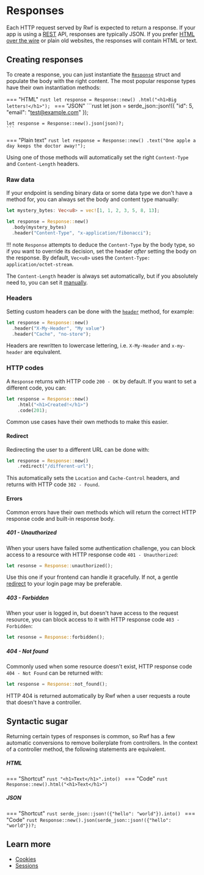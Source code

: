# Responses

Each HTTP request served by Rwf is expected to return a response. If your app is using a [REST](REST/index.md) API, responses
are typically JSON. If you prefer [HTML over the wire](../views/turbo/index.md) or plain old websites, the responses will contain HTML or text.

## Creating responses

To create a response, you can just instantiate the [`Response`](https://docs.rs/rwf/latest/rwf/http/response/struct.Response.html) struct and populate the body
with the right content. The most popular response types have their own instantiation methods:

=== "HTML"
    ```rust
    let response = Response::new()
      .html("<h1>Big letters!</h1>");
    ```
=== "JSON"
    ```rust
    let json = serde_json::json!({
      "id": 5,
      "email": "test@example.com"
    });

    let response = Response::new().json(json)?;
    ```
=== "Plain text"
    ```rust
    let response = Response::new()
      .text("One apple a day keeps the doctor away!");
    ```

Using one of those methods will automatically set the right `Content-Type` and `Content-Length` headers.

### Raw data

If your endpoint is sending binary data or some data type we don't have a method for, you can always set the body and content type manually:

```rust
let mystery_bytes: Vec<u8> = vec![1, 1, 2, 3, 5, 8, 13];

let response = Response::new()
  .body(mystery_bytes)
  .header("Content-Type", "x-application/fibonacci");
```

!!! note
    `Response` attempts to deduce the `Content-Type` by the body type, so if you want to override its decision,
    set the header _after_ setting the body on the response. By default, `Vec<u8>` uses the `Content-Type: application/octet-stream`.

The `Content-Length` header is always set automatically, but if you absolutely need to, you can set it [manually](#headers).

### Headers

Setting custom headers can be done with the [`header`](https://docs.rs/rwf/latest/rwf/http/response/struct.Response.html#method.header) method, for example:

```rust
let response = Response::new()
  .header("X-My-Header", "My value")
  .header("Cache", "no-store");
```

Headers are rewritten to lowercase lettering, i.e. `X-My-Header` and `x-my-header` are equivalent.

### HTTP codes

A `Response` returns with HTTP code `200 - OK` by default. If you want to set a different code, you can:

```rust
let response = Response::new()
    .html("<h1>Created!</h1>")
    .code(201);
```

Common use cases have their own methods to make this easier.

#### Redirect

Redirecting the user to a different URL can be done with:

```rust
let response = Response::new()
    .redirect("/different-url");
```

This automatically sets the `Location` and `Cache-Control` headers, and returns with HTTP code `302 - Found`.

#### Errors

Common errors have their own methods which will return the correct HTTP response code and built-in response body.

##### 401 - Unauthorized

When your users have failed some authentication challenge, you can block access to a resource with HTTP response code `401 - Unauthorized`:

```rust
let resonse = Response::unauthorized();
```

Use this one if your frontend can handle it gracefully. If not, a gentle [redirect](#redirect) to your login page may be preferable.

##### 403 - Forbidden

When your user is logged in, but doesn't have access to the request resource, you can block access to it with HTTP response code `403 - Forbidden`:

```rust
let resonse = Response::forbidden();
```

##### 404 - Not found

Commonly used when some resource doesn't exist, HTTP response code `404 - Not Found` can be returned with:

```rust
let response = Response::not_found();
```

HTTP 404 is returned automatically by Rwf when a user requests a route that doesn't have a controller.

## Syntactic sugar

Returning certain types of responses is common, so Rwf has a few automatic conversions to remove boilerplate from controllers. In the context of a controller method, the following statements are equivalent.

##### HTML

=== "Shortcut"
    ```rust
    "<h1>Text</h1>".into()
    ```
=== "Code"
    ```rust
    Response::new().html("<h1>Text</h1>")
    ```

##### JSON

=== "Shortcut"
    ```rust
    serde_json::json!({"hello": "world"}).into()
    ```
=== "Code"
    ```rust
    Response::new().json(serde_json::json!({"hello": "world"})?;
    ```

## Learn more

- [Cookies](cookies.md)
- [Sessions](sessions.md)
